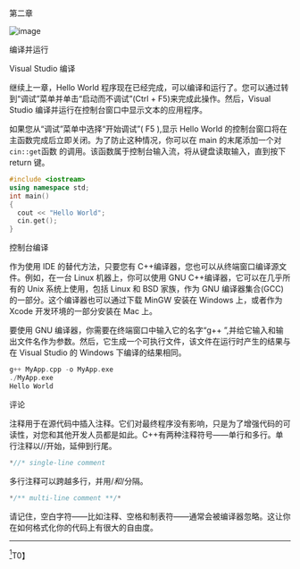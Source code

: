 第二章

![image](images/frontdot.jpg)

编译并运行

Visual Studio 编译

继续上一章，Hello World 程序现在已经完成，可以编译和运行了。您可以通过转到“调试”菜单并单击“启动而不调试”(Ctrl + F5)来完成此操作。然后，Visual Studio 编译并运行在控制台窗口中显示文本的应用程序。

如果您从“调试”菜单中选择“开始调试”( F5 ),显示 Hello World 的控制台窗口将在主函数完成后立即关闭。为了防止这种情况，你可以在 main 的末尾添加一个对`cin::get`函数 的调用。该函数属于控制台输入流，将从键盘读取输入，直到按下 return 键。

```cpp
#include <iostream>
using namespace std;
int main()
{
  cout << "Hello World";
  cin.get();
}
```

控制台编译

作为使用 IDE 的替代方法，只要您有 C++编译器，您也可以从终端窗口编译源文件。例如，在一台 Linux 机器上，你可以使用 GNU C++编译器，它可以在几乎所有的 Unix 系统上使用，包括 Linux 和 BSD 家族，作为 GNU 编译器集合(GCC)的一部分。这个编译器也可以通过下载 MinGW 安装在 Windows 上，或者作为 Xcode 开发环境的一部分安装在 Mac 上。

要使用 GNU 编译器，你需要在终端窗口中输入它的名字“g++ ”,并给它输入和输出文件名作为参数。然后，它生成一个可执行文件，该文件在运行时产生的结果与在 Visual Studio 的 Windows 下编译的结果相同。

```cpp
g++ MyApp.cpp -o MyApp.exe
./MyApp.exe
Hello World
```

评论

注释用于在源代码中插入注释。它们对最终程序没有影响，只是为了增强代码的可读性，对您和其他开发人员都是如此。C++有两种注释符号——单行和多行。单行注释以//开始，延伸到行尾。

```cpp
*//* single-line comment
```

多行注释可以跨越多行，并用/*和*/分隔。

```cpp
*/** multi-line comment **/*
```

请记住，空白字符——比如注释、空格和制表符——通常会被编译器忽略。这让你在如何格式化你的代码上有很大的自由度。

________________

[<sup>1</sup>](#_Fn1)T0】